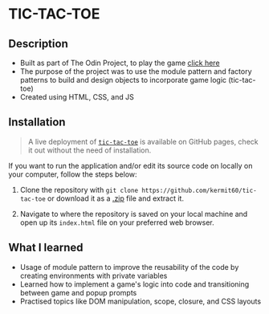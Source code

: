 # TIC-TAC-TOE

## **Description**

- Built as part of The Odin Project, to play the game [click here](https://kermit60.github.io/tic-tac-toe/)
- The purpose of the project was to use the module pattern and factory patterns to build and design objects to incorporate game logic (tic-tac-toe)
- Created using HTML, CSS, and JS

## **Installation**


> A live deployment of [`tic-tac-toe`](https://kermit60.github.io/tic-tac-toe/) is available on GitHub pages, check it out without the need of installation.

If you want to run the application and/or edit its source code on locally on your computer, follow the steps below:

1. Clone the repository with `git clone https://github.com/kermit60/tic-tac-toe` or download it as a [.zip](https://github.com/kermit60/tic-tac-toe/archive/refs/heads/main.zip) file and extract it.

2. Navigate to where the repository is saved on your local machine and open up its `index.html` file on your preferred web browser.


## **What I learned**

* Usage of module pattern to improve the reusability of the code by creating environments with private variables
* Learned how to implement a game's logic into code and transitioning between game and popup prompts
* Practised topics like DOM manipulation, scope, closure, and CSS layouts